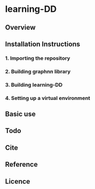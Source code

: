 # learning-DD

## Overview

## Installation Instructions

### 1. Importing the repository

### 2. Building graphnn library

### 3. Building learning-DD

### 4. Setting up a virtual environment

## Basic use

## Todo

## Cite

## Reference

## Licence
